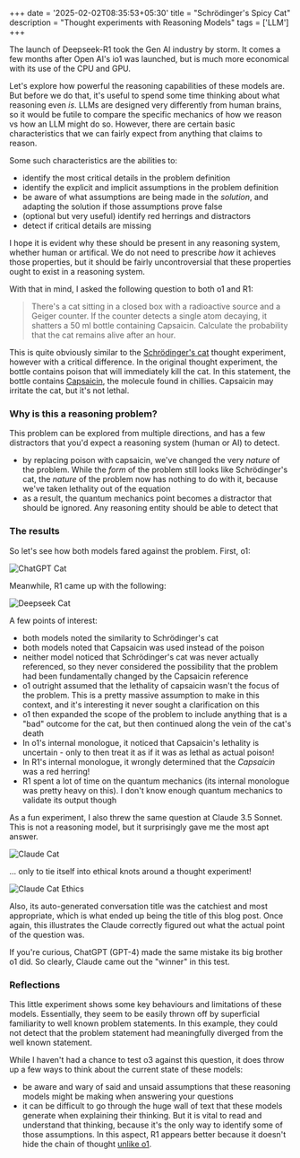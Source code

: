 +++
date = '2025-02-02T08:35:53+05:30'
title = "Schrödinger's Spicy Cat"
description = "Thought experiments with Reasoning Models"
tags = ['LLM']
+++

The launch of Deepseek-R1 took the Gen AI industry by storm. It comes a few months after Open AI's io1 was launched, but is much more economical with its use of the CPU and GPU.

Let's explore how powerful the reasoning capabilities of these models are. But before we do that, it's useful to spend some time thinking about what reasoning even *is*. LLMs are designed very differently from human brains, so it would be futile to compare the specific mechanics of how we reason vs how an LLM might do so. However, there are certain basic characteristics that we can fairly expect from anything that claims to reason. 

Some such characteristics are the abilities to:

- identify the most critical details in the problem definition
- identify the explicit and implicit assumptions in the problem definition
- be aware of what assumptions are being made in the *solution*, and adapting the solution if those assumptions prove false
- (optional but very useful) identify red herrings and distractors
- detect if critical details are missing

I hope it is evident why these should be present in any reasoning system, whether human or artifical. We do not need to prescribe *how* it achieves those properties, but it should be fairly uncontroversial that these properties ought to exist in a reasoning system.

With that in mind, I asked the following question to both o1 and R1:

> There's a cat sitting in a closed box with a radioactive source and a Geiger counter. If the counter detects a single atom decaying, it shatters a 50 ml bottle containing Capsaicin. Calculate the probability that the cat remains alive after an hour. 

This is quite obviously similar to the [Schrödinger's cat](https://en.wikipedia.org/wiki/Schr%C3%B6dinger%27s_cat) thought experiment, however with a critical difference. In the original thought experiment, the bottle contains poison that will immediately kill the cat. In this statement, the bottle contains [Capsaicin](https://en.wikipedia.org/wiki/Capsaicin), the molecule found in chillies. Capsaicin may irritate the cat, but it's not lethal. 


### Why is this a reasoning problem?

This problem can be explored from multiple directions, and has a few distractors that you'd expect a reasoning system (human or AI) to detect.

- by replacing poison with capsaicin, we've changed the very *nature* of the problem. While the *form* of the problem still looks like Schrödinger's cat, the *nature* of the problem now has nothing to do with it, because we've taken lethality out of the equation
- as a result, the quantum mechanics point becomes a distractor that should be ignored. Any reasoning entity should be able to detect that 


### The results

So let's see how both models fared against the problem. First, o1:

![ChatGPT Cat](/images/blog/chatgpt-cat.png)

Meanwhile, R1 came up with the following:

![Deepseek Cat](/images/blog/deepseek-cat.png)

A few points of interest:
- both models noted the similarity to Schrödinger's cat
- both models noted that Capsaicin was used instead of the poison
- neither model noticed that Schrödinger's cat was never actually referenced, so they never considered the possibility that the problem had been fundamentally changed by the Capsaicin reference
- o1 outright assumed that the lethality of capsaicin wasn't the focus of the problem. This is a pretty massive assumption to make in this context, and it's interesting it never sought a clarification on this
- o1 then expanded the scope of the problem to include anything that is a "bad" outcome for the cat, but then continued along the vein of the cat's death
- In o1's internal monologue, it noticed that Capsaicin's lethality is uncertain - only to then treat it as if it was as lethal as actual poison!
- In R1's internal monologue, it wrongly determined that the *Capsaicin* was a red herring!
- R1 spent a lot of time on the quantum mechanics (its internal monologue was pretty heavy on this). I don't know enough quantum mechanics to validate its output though

As a fun experiment, I also threw the same question at Claude 3.5 Sonnet. This is not a reasoning model, but it surprisingly gave me the most apt answer. 

![Claude Cat](/images/blog/claude-cat.png)

... only to tie itself into ethical knots around a thought experiment! 

![Claude Cat Ethics](/images/blog/claude-cat-ethics.png)

Also, its auto-generated conversation title was the catchiest and most appropriate, which is what ended up being the title of this blog post. Once again, this illustrates the Claude correctly figured out what the actual point of the question was.   

If you're curious, ChatGPT (GPT-4) made the same mistake its big brother o1 did. So clearly, Claude came out the "winner" in this test.


### Reflections

This little experiment shows some key behaviours and limitations of these models. Essentially, they seem to be easily thrown off by superficial familiarity to well known problem statements. In this example, they could not detect that the problem statement had meaningfully diverged from the well known statement. 

While I haven't had a chance to test o3 against this question, it does throw up a few ways to think about the current state of these models:

- be aware and wary of said and unsaid assumptions that these reasoning models might be making when answering your questions
- it can be difficult to go through the huge wall of text that these models generate when explaining their thinking. But it is vital to read and understand that thinking, because it's the only way to identify some of those assumptions. In this aspect, R1 appears better because it doesn't hide the chain of thought [unlike o1](https://openai.com/index/learning-to-reason-with-llms/#hiding-the-chains-of-thought).
